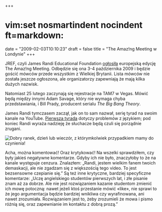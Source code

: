 +++
# vim:set nosmartindent nocindent ft=markdown:
date = "2009-02-03T10:10:23"
draft = false
title = "The Amaz!ng Meeting w Londynie"
+++

JREF, czyli James Randi Educational Foundation
[ogłosiła](http://www.randi.org/site/index.php/swift-blog/419-two-big-tam-news-items.html)
europejską edycję The Amaz!ng Meeting. Odbędzie się ona 3-4 października 2009
i będzie gościć mówców przede wszystkim z Wielkiej Brytanii.  Lista mówców nie
została jeszcze ogłoszona, ale organizatorzy zapewniają że mają kilka dużych
nazwisk.

Natomiast 25 lutego zaczynają się rejestracje na TAM7 w Vegas. Mówić będą
między innymi Adam Savage, który nie wymaga chyba przedstawiania, i Bill
Prady, producent serialu _The Big Bang Theory_.

<!--more-->

James Randi tymczasem zaczął, jak on to sam nazwał, serię tyrad na swoim kanale
na YouTube. [Pierwsza
tyrada](http://ie.youtube.com/watch?v=o4ISmhwE1aY&feature=channel_page) dotyczy
problemów z językiem; pod koniec Randi wyraża nadzieję że słuchacze będą czuli
się porządnie zrugani.

![Dobry ranek, dzień lub wieczór, z którymkolwiek przypadkiem mamy do
czynienia!](http://i4.ytimg.com/vi/o4ISmhwE1aY/default.jpg)

Acha, można komentować! Oraz krytykować! Na wszelki sprawdziłem, czy były jakieś
negatywne komentarze. Gdyby ich nie było, znaczyłoby to że na kanale występuje
cenzura. Znalazłem: „Randi, jestem wielkim fanem twoich demaskacji, ale nie
zgadzam się z większością tego video. To jest bezsensowne czepianie się.” Są też
inne krytyczne, bardziej specyficzne komentarze: „Uczę angielskiego studentów
pierwszych lat, i złe pisanie znam aż za dobrze. Ale nie jest rozwiązaniem
kazanie studentom zmienić ich mowę potoczną: nawet jeżeli ktoś przestanie mówić
«like», nie sprawi to że jego argumentacja będzie bardziej wnikliwa czy
wyrafinowana, ani nawet zrozumiała. Rozwiązaniem jest to, żeby zrozumieli że
mowa i pismo różnią się, oraz zapewnianie im kontaktu z dobrą prozą.”
